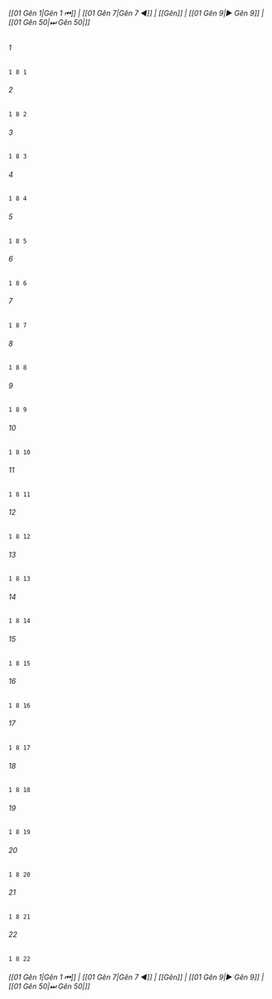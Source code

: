 
###### [[01 Gên 1|Gên 1 ⏮]] | [[01 Gên 7|Gên 7 ◀]] | [[Gên]] | [[01 Gên 9|▶ Gên 9]] | [[01 Gên 50|⏭ Gên 50|]]

###### 1
``` verse
1 8 1 
```
###### 2
``` verse
1 8 2 
```
###### 3
``` verse
1 8 3 
```
###### 4
``` verse
1 8 4 
```
###### 5
``` verse
1 8 5 
```
###### 6
``` verse
1 8 6 
```
###### 7
``` verse
1 8 7 
```
###### 8
``` verse
1 8 8 
```
###### 9
``` verse
1 8 9 
```
###### 10
``` verse
1 8 10 
```
###### 11
``` verse
1 8 11 
```
###### 12
``` verse
1 8 12 
```
###### 13
``` verse
1 8 13 
```
###### 14
``` verse
1 8 14 
```
###### 15
``` verse
1 8 15 
```
###### 16
``` verse
1 8 16 
```
###### 17
``` verse
1 8 17 
```
###### 18
``` verse
1 8 18 
```
###### 19
``` verse
1 8 19 
```
###### 20
``` verse
1 8 20 
```
###### 21
``` verse
1 8 21 
```
###### 22
``` verse
1 8 22 
```

###### [[01 Gên 1|Gên 1 ⏮]] | [[01 Gên 7|Gên 7 ◀]] | [[Gên]] | [[01 Gên 9|▶ Gên 9]] | [[01 Gên 50|⏭ Gên 50|]]

